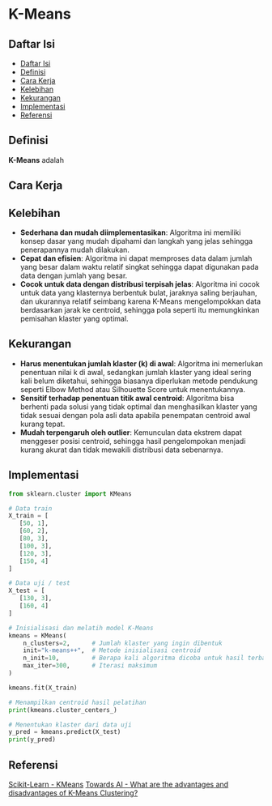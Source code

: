 # K-Means

## Daftar Isi

- [Daftar Isi](#daftar-isi)
- [Definisi](#definisi)
- [Cara Kerja](#cara-kerja)
- [Kelebihan](#kelebihan)
- [Kekurangan](#kekurangan)
- [Implementasi](#implementasi)
- [Referensi](#referensi)

## Definisi

**K-Means** adalah 

## Cara Kerja


## Kelebihan
- **Sederhana dan mudah diimplementasikan**: Algoritma ini memiliki konsep dasar yang mudah dipahami dan langkah yang jelas sehingga penerapannya mudah dilakukan.
- **Cepat dan efisien**: Algoritma ini dapat memproses data dalam jumlah yang besar dalam waktu relatif singkat sehingga dapat digunakan pada data dengan jumlah yang besar.
- **Cocok untuk data dengan distribusi terpisah jelas**: Algoritma ini cocok untuk data yang klasternya berbentuk bulat, jaraknya saling berjauhan, dan ukurannya relatif seimbang karena K-Means mengelompokkan data berdasarkan jarak ke centroid, sehingga pola seperti itu memungkinkan pemisahan klaster yang optimal.

## Kekurangan
- **Harus menentukan jumlah klaster (k) di awal**: Algoritma ini memerlukan penentuan nilai k di awal, sedangkan jumlah klaster yang ideal sering kali belum diketahui, sehingga biasanya diperlukan metode pendukung seperti Elbow Method atau Silhouette Score untuk menentukannya.
- **Sensitif terhadap penentuan titik awal centroid**: Algoritma bisa berhenti pada solusi yang tidak optimal dan menghasilkan klaster yang tidak sesuai dengan pola asli data apabila penempatan centroid awal kurang tepat. 
- **Mudah terpengaruh oleh outlier**: Kemunculan data ekstrem dapat menggeser posisi centroid, sehingga hasil pengelompokan menjadi kurang akurat dan tidak mewakili distribusi data sebenarnya.

## Implementasi
```python
from sklearn.cluster import KMeans

# Data train
X_train = [
   [50, 1], 
   [60, 2], 
   [80, 3], 
   [100, 3], 
   [120, 3], 
   [150, 4]
]

# Data uji / test
X_test = [
   [130, 3],
   [160, 4]
]

# Inisialisasi dan melatih model K-Means
kmeans = KMeans(
    n_clusters=2,      # Jumlah klaster yang ingin dibentuk
    init="k-means++",  # Metode inisialisasi centroid
    n_init=10,         # Berapa kali algoritma dicoba untuk hasil terbaik
    max_iter=300,      # Iterasi maksimum
)

kmeans.fit(X_train)

# Menampilkan centroid hasil pelatihan
print(kmeans.cluster_centers_)

# Menentukan klaster dari data uji
y_pred = kmeans.predict(X_test)
print(y_pred)
```

## Referensi
[Scikit-Learn - KMeans](https://scikit-learn.org/stable/modules/generated/sklearn.cluster.KMeans.html)
[Towards AI - What are the advantages and disadvantages of K-Means Clustering?](https://towardsai.net/p/l/what-are-the-advantages-and-disadvantages-of-k-means-clustering)